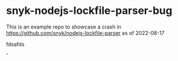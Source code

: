 # snyk-nodejs-lockfile-parser-bug
This is an example repo to showcase a crash in https://github.com/snyk/nodejs-lockfile-parser as of 2022-08-17







fdsafds




'














